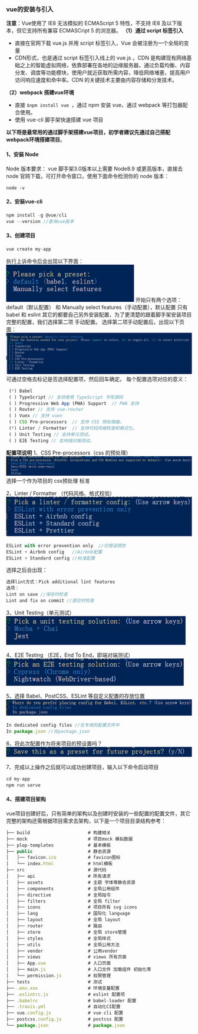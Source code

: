 


### vue的安装与引入
**注意**：Vue使用了 IE8 无法模拟的 ECMAScript 5 特性，不支持 IE8 及以下版本，但它支持所有兼容 ECMASCript 5 的浏览器。
**（1）通过 script 标签引入**
- 直接在官网下载 vue.js 并用 script 标签引入，Vue 会被注册为一个全局的变量
- CDN形式，也是通过 script 标签引入线上的 vue.js 。CDN 是构建现有网络基础之上的智能虚拟网络，依靠部署在各地的边缘服务器，通过负载均衡、内容分发、调度等功能模块，使用户就近获取所需内容，降低网络堵塞，提高用户访问响应速度和命中率。CDN 的关键技术主要由内容存储和分发技术。

**（2）webpack 搭建vue环境**
- 直接 ```$npm install vue ```，通过 npm 安装 vue，通过 webpack 等打包器配合使用。
- 使用 vue-cli 脚手架快速搭建 vue 项目

**以下将是最常用的通过脚手架搭建vue项目，初学者建议先通过自己搭配webpack环境搭建项目**。
#### 1、安装 Node
Node 版本要求：
vue 脚手架3.0版本以上需要 Node8.9 或更高版本，直接去 node 官网下载，可打开命令窗口，使用下面命令检测你的 node 版本：
```
node -v
``` 
#### 2、安装vue-cli
```js
npm install -g @vue/cli
vue --version //查询vue版本 
```
#### 3、创建项目
```js
vue create my-app
```
执行上诉命令后会出现以下界面：
<img src="../assets/1600420549(1).jpg" />
开始只有两个选项：default（默认配置） 和 Manually select features（手动配置），默认配置 只有 babel 和 eslint 其它的都要自己另外安装配置，为了更清楚的跟着脚手架安装项目完整的配置，我们选择第二项 手动配置。
选择第二项手动配置后，出现以下页面：
<img src="../assets/1600420907(1).jpg">
可通过空格去标记是否选择配置项，然后回车确定。
每个配置选项对应的意义：
```js
 (*) Babel
 ( ) TypeScript // 支持使用 TypeScript 书写源码
 ( ) Progressive Web App (PWA) Support  // PWA 支持
 ( ) Router // 支持 vue-router
 ( ) Vuex // 支持 vuex
 ( ) CSS Pre-processors  // 支持 CSS 预处理器。
 (*) Linter / Formatter  // 支持代码风格检查和格式化。
 ( ) Unit Testing // 支持单元测试。
 ( ) E2E Testing // 支持端对端测试。
```
**配置项说明**
1、CSS Pre-processors（css 的预处理）
<img src="../assets/1600421458(1).jpg"/>
选择一个作为项目的 css预处理 标准

2、Linter / Formatter （代码风格、格式校验）
<img src="../assets/1600421678(1).jpg">
```js
ESLint with error prevention only  //仅错误预防
ESLint + Airbnb config   //Airbnb配置
ESLint + Standard config //标准配置
```
选择之后会出现：
```js
选择lint方式：Pick additional lint features
选项：
Lint on save //保存时检查
Lint and fix on commit //提交时检查
```

3、Unit Testing（单元测试）
<img src="../assets/1600421962(1).jpg"/>

4、E2E Testing （E2E，End To End，即端对端测试）
<img src="../assets/1600422085(1).jpg"/>

5、选择 Babel、PostCSS、ESLint 等自定义配置的存放位置
<img src="../assets/1600422196(1).jpg">
```js
In dedicated config files //在专用的配置文件中
In package.json //在package.json
```

6、将此次配置作为将来项目的预设置吗？
<img src="../assets/1600422345(1).jpg">

7、完成以上操作之后就可以成功创建项目，输入以下命令启动项目
```js
cd my-app
npm run serve
```
#### 4、搭建项目架构
vue项目创建好后，只有简单的架构以及创建时安装的一些配置的配置文件，其它完整的架构还需根据项目需求去架构，以下是一个项目目录结构参考：
```js
├── build                      # 构建相关
├── mock                       # 项目mock 模拟数据
├── plop-templates             # 基本模板
├── public                     # 静态资源
│   │── favicon.ico            # favicon图标
│   └── index.html             # html模板
├── src                        # 源代码
│   ├── api                    # 所有请求
│   ├── assets                 # 主题 字体等静态资源
│   ├── components             # 全局公用组件
│   ├── directive              # 全局指令
│   ├── filters                # 全局 filter
│   ├── icons                  # 项目所有 svg icons
│   ├── lang                   # 国际化 language
│   ├── layout                 # 全局 layout
│   ├── router                 # 路由
│   ├── store                  # 全局 store管理
│   ├── styles                 # 全局样式
│   ├── utils                  # 全局公用方法
│   ├── vendor                 # 公用vendor
│   ├── views                  # views 所有页面
│   ├── App.vue                # 入口页面
│   ├── main.js                # 入口文件 加载组件 初始化等
│   └── permission.js          # 权限管理
├── tests                      # 测试
├── .env.xxx                   # 环境变量配置
├── .eslintrc.js               # eslint 配置项
├── .babelrc                   # babel-loader 配置
├── .travis.yml                # 自动化CI配置
├── vue.config.js              # vue-cli 配置
├── postcss.config.js          # postcss 配置
└── package.json               # package.json
```